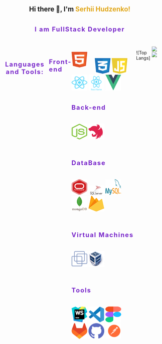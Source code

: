<h2 align="center">Hi there 👋, I'm <span style="color: #e1a81d;">Serhii Hudzenko!</span></h2>
<div align="center">
 <p style="padding: 20px 0; font-size: 20px; font-weight: 700; letter-spacing: 0.1em; color: #7928ca;"><b>I am FullStack Developer</b></p>
</div>

<div style="display: flex;">
  <h3 align="center" style="padding: 20px 0; font-size: 20px; font-weight: 700; letter-spacing: 0.1em; color: #7928ca;">Languages and Tools:</h3>
  <p  style="padding: 20px 0; font-size: 20px; font-weight: 700; letter-spacing: 0.1em; color: #7928ca;">Front-end</p>
  <div style="margin-bottom: 40px;">
      <img src="./img/frontend/html5.svg" alt="html5 logo" width="50" height="50" style="isplay: inline-block; margin-right: 20px; padding: 20px 0;"/>
      <img src="./img/frontend/css3.svg" alt="CSS3 logo" width="50" height="50"/>
      <img src="./img/frontend/javascript.svg" alt="javascript logo" width="50" height="50"/>
      <img src="./img/frontend/react.svg" alt="reactjs logo" width="50" height="50"/>
      <img src="./img/frontend/react-native.svg" alt="react native logo" width="50" height="50"/>
      <img src="./img/frontend/vue.svg" alt="vue" width="50" height="50"/>
  
  <p  style="padding: 20px 0; font-size: 20px; font-weight: 700; letter-spacing: 0.1em; color: #7928ca;">Back-end</p>
  <div style="margin-bottom: 40px;">
      <img src="./img/backend/nodejs.svg" alt="nodejs logo" width="50" height="50"/>
      <img src="./img/backend/nestjs.svg" alt="nestjs logo" width="50" height="50"/>
  </div>
  <p  style="padding: 20px 0; font-size: 20px; font-weight: 700; letter-spacing: 0.1em; color: #7928ca;">DataBase</p>
  <div style="margin-bottom: 40px;">
      <img src="./img/db/oracle-db.svg" alt="oracle logo" width="50" height="50"/>
      <img src="./img/db/mssqlserver.svg" alt="mssql logo" width="50"/>
      <img src="./img/db/mysql.svg" alt="mysql logo" width="50" height="50"/>
      <img src="./img/db/mongodb.svg" alt="mongodb logo" width="50" height="50"/>
      <img src="./img/db/firebase.svg" alt="firebase logo" width="50" height="50"/>
  </div>
  <p  style="padding: 20px 0; font-size: 20px; font-weight: 700; letter-spacing: 0.1em; color: #7928ca;">Virtual Machines</p>
  <div style="margin-bottom: 40px;">
      <img src="./img/virtualmachine/vmware.svg" alt="vmware logo" width="50" height="50"/>
      <img src="./img/virtualmachine/virtualbox.png" alt="virtualbox logo" width="50" height="50"/>
  </div>
  <p  style="padding: 20px 0; font-size: 20px; font-weight: 700; letter-spacing: 0.1em; color: #7928ca;">Tools</p>
  <div style="margin-bottom: 40px;">
      <img src="./img/tools/webshtorm.svg" alt="webshtorm logo" width="50" height="50"/>
      <img src="./img/tools/vscode.svg" alt="vscode logo" width="50" height="50"/>
      <img src="./img/tools/figma.svg" alt="figma logo" width="50" height="50"/>
      <img src="./img/tools/gitlab.svg" alt="gitlab logo" width="50" height="50"/>
      <img src="./img/tools/github.svg" alt="github logo" width="50" height="50"/>
      <img src="./img/tools/postman.svg" alt="postman logo" width="50" height="50"/>
  </div>
</div>

![Top Langs]
<div>
 <a href="https://github.com/anuraghazra/github-readme-stats">
  <img height=200 align="center" src="https://github-readme-stats.vercel.app/api?username=gudzsv&show_icons=true&icon_color=e1a81d&ring_color=e1a81d&title_color=39cbd1&text_bold=false&text_color=f78166&bg_color=0d1117&hide_border=true&border_color=30363d&border_radius=6"/>
 </a>
 <a href="https://github.com/anuraghazra/convoychat">
  <img height=200 align="center" src="https://github-readme-stats.vercel.app/api/top-langs/?username=gudzsv&layout=compact&langs_count=8&card_width=320&hide_border=true&border_color=30363d&border_radius=6&bg_color=0d1117&title_color=39cbd1&text_color=f78166"/>
 </a>
</div>




<!--
**gudzsv/gudzsv** is a ✨ _special_ ✨ repository because its `README.md` (this file) appears on your GitHub profile.

Here are some ideas to get you started:

- 🔭 I’m currently working on ...
- 🌱 I’m currently learning ...
- 👯 I’m looking to collaborate on ...
- 🤔 I’m looking for help with ...
- 💬 Ask me about ...
- 📫 How to reach me: ...
- 😄 Pronouns: ...
- ⚡ Fun fact: ...
-->

